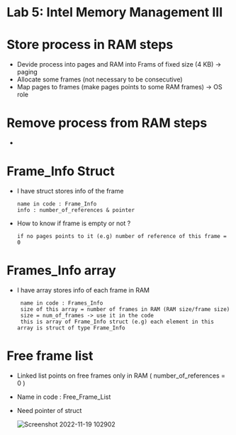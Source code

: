# Lab 5: Intel Memory Management III

# Store process in RAM steps

- Devide process into pages and RAM into Frams of fixed size (4 KB) -> paging
- Allocate some frames (not necessary to be consecutive)
- Map pages to frames (make pages points to some RAM frames) -> OS role

# Remove process from RAM steps

- 

# Frame_Info Struct

- I have struct stores info of the frame 
      
      name in code : Frame_Info
      info : number_of_references & pointer
            

- How to know if frame is empty or not ?
      
      if no pages points to it (e.g) number of reference of this frame = 0 

# Frames_Info array 

- I have array stores info of each frame in RAM 

       name in code : Frames_Info
       size of this array = number of frames in RAM (RAM size/frame size)
       size = num_of_frames -> use it in the code 
       this is array of Frame_Info struct (e.g) each element in this array is struct of type Frame_Info
       


# Free frame list

- Linked list points on free frames only in RAM ( number_of_references = 0 )
- Name in code : Free_Frame_List 
- Need pointer of struct 

    ![Screenshot 2022-11-19 102902](https://user-images.githubusercontent.com/99830416/202842175-c4033776-3dc6-40ba-95e3-3c9fa1ad3274.png)

      
     
